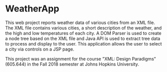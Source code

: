 # WeatherApp
This web project reports weather data of various cities from an XML file. The XML file contains various cities, a short description of the weather, and the high and low temperatures of each city. A DOM Parser is used to create a node tree based on the XML file and Java API is used to extract tree data to process and display to the user. This application allows the user to select a city via controls on a JSP page.

This project was an assignment for the course "XML: Design Paradigms" (605.644) in the Fall 2018 semester at Johns Hopkins University.

